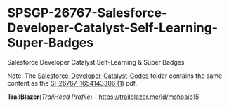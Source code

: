 # SPSGP-26767-Salesforce-Developer-Catalyst-Self-Learning-Super-Badges
Salesforce Developer Catalyst Self-Learning &amp; Super Badges

Note: The [Salesforce-Developer-Catalyst-Codes](Salesforce-Developer-Catalyst-Codes) folder contains the same content as the [SI-26767-1654143306 (1)](SI-26767-1654143306%20(1).pdf) pdf.

**TrailBlazer**(_TrailHead Profile_) - https://trailblazer.me/id/mshoaib15
